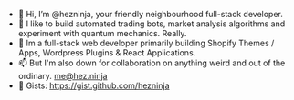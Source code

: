 - 👋 Hi, I’m @hezninja, your friendly neighbourhood full-stack developer.
- 🤖 I like to build automated trading bots, market analysis algorithms and experiment with quantum mechanics. Really.
- 🌱 Im a full-stack web developer primarily building Shopify Themes / Apps, Wordpress Plugins & React Applications.
- 📫 But I'm also down for collaboration on anything weird and out of the ordinary. me@hez.ninja
- 🥷 Gists: https://gist.github.com/hezninja

<!---
hezninja/hezninja is a ✨ special ✨ repository because its `README.md` (this file) appears on your GitHub profile.
You can click the Preview link to take a look at your changes.
--->
